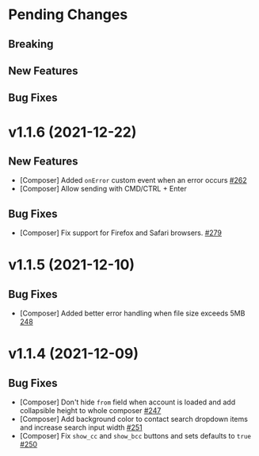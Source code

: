 # Pending Changes

## Breaking

## New Features

## Bug Fixes

# v1.1.6 (2021-12-22)

## New Features

- [Composer] Added `onError` custom event when an error occurs [#262](https://github.com/nylas/components/pull/262)
- [Composer] Allow sending with CMD/CTRL + Enter

## Bug Fixes

- [Composer] Fix support for Firefox and Safari browsers. [#279](https://github.com/nylas/components/pull/279)

# v1.1.5 (2021-12-10)

## Bug Fixes

- [Composer] Added better error handling when file size exceeds 5MB [248](https://github.com/nylas/components/pull/248)

# v1.1.4 (2021-12-09)

## Bug Fixes

- [Composer] Don't hide `from` field when account is loaded and add collapsible height to whole composer [#247](https://github.com/nylas/components/pull/247)
- [Composer] Add background color to contact search dropdown items and increase search input width [#251](https://github.com/nylas/components/pull/251)
- [Composer] Fix `show_cc` and `show_bcc` buttons and sets defaults to `true` [#250](https://github.com/nylas/components/pull/250)

